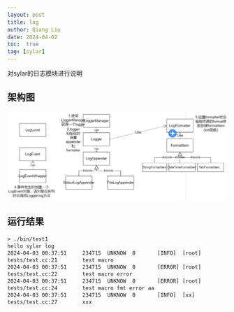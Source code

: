 ```yaml
---
layout: post
title: log
author: Qiang Liu
date: 2024-04-02
toc:  true
tag: [sylar]
---
```

对sylar的日志模块进行说明

## 架构图
<img src='./assets/sylar/log.jpg' />


## 运行结果
```
> ./bin/test1
hello sylar log
2024-04-03 00:37:51     234715  UNKNOW  0       [INFO]  [root]  tests/test.cc:21        test macro
2024-04-03 00:37:51     234715  UNKNOW  0       [ERROR] [root]  tests/test.cc:22        test macro error
2024-04-03 00:37:51     234715  UNKNOW  0       [ERROR] [root]  tests/test.cc:24        test macro fmt error aa
2024-04-03 00:37:51     234715  UNKNOW  0       [INFO]  [xx]    tests/test.cc:27        xxx
```
